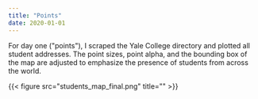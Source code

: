 ```yaml
---
title: "Points"
date: 2020-01-01
---
```


For day one ("points"), I scraped the Yale College directory and plotted all student addresses. The point sizes, point alpha, and the bounding box of the map are adjusted to emphasize the presence of students from across the world. 

{{< figure src="students_map_final.png" title="" >}}
